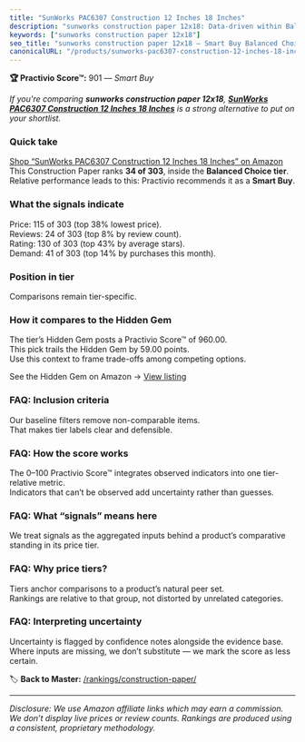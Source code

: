 ```yaml
---
title: "SunWorks PAC6307 Construction 12 Inches 18 Inches"
description: "sunworks construction paper 12x18: Data-driven within Balanced Choice ranking using the Practivio Score™. Positioned by quality, value, demand, findability, mo…"
keywords: ["sunworks construction paper 12x18"]
seo_title: "sunworks construction paper 12x18 — Smart Buy Balanced Choice (2025)"
canonicalURL: "/products/sunworks-pac6307-construction-12-inches-18-inches-B000F7ASAU/"
---
```


**🏆 Practivio Score™:** 901 — _Smart Buy_


*If you're comparing **sunworks construction paper 12x18**, **[SunWorks PAC6307 Construction 12 Inches 18 Inches](https://www.amazon.com/dp/B000F7ASAU?tag=practivio-20)** is a strong alternative to put on your shortlist.*
### Quick take
[Shop “SunWorks PAC6307 Construction 12 Inches 18 Inches” on Amazon](https://www.amazon.com/dp/B000F7ASAU?tag=practivio-20)
This Construction Paper ranks **34 of 303**, inside the **Balanced Choice tier**.  
Relative performance leads to this: Practivio recommends it as a **Smart Buy**.

### What the signals indicate
Price: 115 of 303 (top 38% lowest price).  
Reviews: 24 of 303 (top 8% by review count).  
Rating: 130 of 303 (top 43% by average stars).  
Demand: 41 of 303 (top 14% by purchases this month).

### Position in tier
Comparisons remain tier-specific.

### How it compares to the Hidden Gem
The tier’s Hidden Gem posts a Practivio Score™ of 960.00.  
This pick trails the Hidden Gem by 59.00 points.  
Use this context to frame trade-offs among competing options.  

See the Hidden Gem on Amazon → [View listing](https://www.amazon.com/dp/B01AW5V7PE?tag=practivio-20)

### FAQ: Inclusion criteria
Our baseline filters remove non-comparable items.  
That makes tier labels clear and defensible.

### FAQ: How the score works
The 0–100 Practivio Score™ integrates observed indicators into one tier-relative metric.  
Indicators that can’t be observed add uncertainty rather than guesses.

### FAQ: What “signals” means here
We treat signals as the aggregated inputs behind a product’s comparative standing in its price tier.

### FAQ: Why price tiers?
Tiers anchor comparisons to a product’s natural peer set.  
Rankings are relative to that group, not distorted by unrelated categories.

### FAQ: Interpreting uncertainty
Uncertainty is flagged by confidence notes alongside the evidence base.  
Where inputs are missing, we don’t substitute — we mark the score as less certain.


🏷️ **Back to Master:** [/rankings/construction-paper/](/rankings/construction-paper/)

---
_Disclosure: We use Amazon affiliate links which may earn a commission. We don’t display live prices or review counts. Rankings are produced using a consistent, proprietary methodology._

